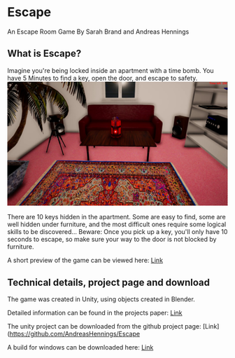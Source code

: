 # Escape
 An Escape Room Game
By Sarah Brand and Andreas Hennings

## What is Escape?
Imagine you're being locked inside an apartment with a time bomb. You have 5 Minutes to find a key, open the door, and escape to safety. 
![image](/Escape/vlcsnap-2021-08-01-11h10m42s467.png)

There are 10 keys hidden in the apartment. Some are easy to find, some are well hidden under furniture, and the most difficult ones require some logical skills to be discovered...
Beware: Once you pick up a key, you'll only have 10 seconds to escape, so make sure your way to the door is not blocked by furniture.

A short preview of the game can be viewed here:
[Link](https://drive.google.com/file/d/1MrOyeRl3Rnbp8R7F1CxU95NAZ_ynGyKT/view?usp=sharing)

## Technical details, project page and download

The game was created in Unity, using objects created in Blender.

Detailed information can be found in the projects paper:
[Link](https://github.com/UniRegensburg/ge-ws1920-escape/blob/master/Escape/docs/Escape.pdf)

The unity project can be downloaded from the github project page:
[Link](https://github.com/AndreasHennings/Escape

A build for windows can be downloaded here:
[Link](https://drive.google.com/drive/folders/1W_XkiOCQ1YRZFWx9mjwAfe6XYLPl4eft?usp=sharing)

